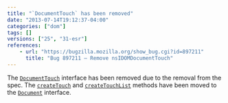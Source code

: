 ```yaml
---
title: "`DocumentTouch` has been removed"
date: "2013-07-14T19:12:37-04:00"
categories: ["dom"]
tags: []
versions: ["25", "31-esr"]
references:
    - url: "https://bugzilla.mozilla.org/show_bug.cgi?id=897211"
      title: "Bug 897211 – Remove nsIDOMDocumentTouch"
---
```

The [`DocumentTouch`](https://developer.mozilla.org/docs/Web/API/DocumentTouch) interface has been removed due to the removal from the spec. The [`createTouch`](https://developer.mozilla.org/docs/Web/API/DocumentTouch.createTouch) and [`createTouchList`](https://developer.mozilla.org/docs/Web/API/DocumentTouch.createTouchList) methods have been moved to the [`Document`](https://developer.mozilla.org/docs/Web/API/Document) interface.
